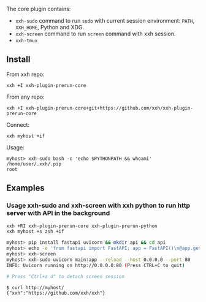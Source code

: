 The core plugin contains:
* `xxh-sudo` command to run `sudo` with current session environment: `PATH`, `XXH_HOME`, Python and XDG.
* `xxh-screen` command to run `screen` command with xxh session. 
* `xxh-tmux`

## Install
From xxh repo:
```
xxh +I xxh-plugin-prerun-core
```
From any repo:
```
xxh +I xxh-plugin-prerun-core+git+https://github.com/xxh/xxh-plugin-prerun-core
```    
Connect:
```
xxh myhost +if
```
Usage:
```
myhost> xxh-sudo bash -c 'echo $PYTHONPATH && whoami'
/home/user/.xxh/.pip
root
```

## Examples 
### Usage xxh-sudo and xxh-screen with xxh python to run http server with API in the background
```bash
xxh +RI xxh-plugin-prerun-core xxh-plugin-prerun-python
xxh myhost +s zsh +if

myhost> pip install fastapi uvicorn && mkdir api && cd api
myhost> echo -e 'from fastapi import FastAPI; app = FastAPI()\n@app.get("/")\ndef read_root():\n return {"xxh": "https://github.com/xxh/xxh"}' > main.py 
myhost> xxh-screen
myhost> xxh-sudo uvicorn main:app --reload --host 0.0.0.0 --port 80                                                     
INFO: Uvicorn running on http://0.0.0.0:80 (Press CTRL+C to quit)

# Press "Ctrl+a d" to detach screen session
```
```
$ curl http://myhost/                                                                                       
{"xxh":"https://github.com/xxh/xxh"}
```
